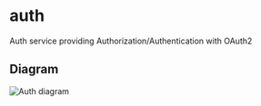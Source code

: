 # auth

Auth service providing Authorization/Authentication with OAuth2

## Diagram

![Auth diagram](http://www.plantuml.com/plantuml/proxy?src=https://raw.githubusercontent.com/graphql-services/auth/master/resources/diagram.puml?v1 'Auth diagram')
